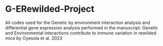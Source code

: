 # G-ERewilded-Project
All codes used for the Genetic by environment interaction analysis and differential gene expression analysis performed in the manuscript: Genetic and Environmental interactions contribute to immune variation in rewilded mice by Oyesola et al. 2023

